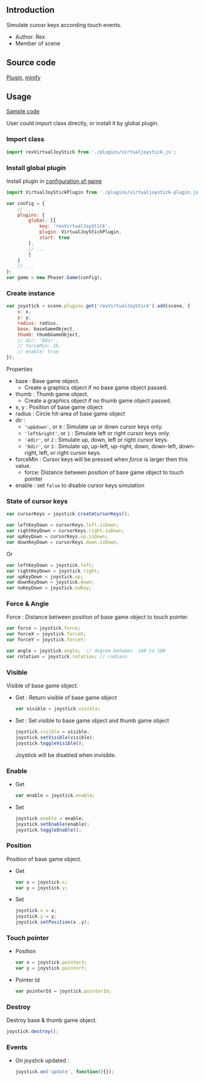 ## Introduction

Simulate curosr keys according touch events.

- Author: Rex
- Member of scene

## Source code

[Plugin](https://github.com/rexrainbow/phaser3-rex-notes/blob/master/plugins/virtualjoystick-plugin.js), [minify](https://github.com/rexrainbow/phaser3-rex-notes/blob/master/plugins/dist/rexvirtualjoystickplugin.min.js)

## Usage

[Sample code](https://github.com/rexrainbow/phaser3-rex-notes/tree/master/examples/virtualjoystick)

User could import class directly, or install it by global plugin.

### Import class

```javascript
import rexVirtualJoyStick from './plugins/virtualjoystick.js';
```

### Install global plugin

Install plugin in [configuration of game](game.md#configuration)

```javascript
import VirtualJoyStickPlugin from './plugins/virtualjoystick-plugin.js';

var config = {
    // ...
    plugins: {
        global: [{
            key: 'rexVirtualJoyStick',
            plugin: VirtualJoyStickPlugin,
            start: true
        },
        // ...
        ]
    }
    // ...
};
var game = new Phaser.Game(config);
```

### Create instance

```javascript
var joystick = scene.plugins.get('rexVirtualJoyStick').add(scene, {
    x: x,
    y: y,
    radius: radius,
    base: baseGameObject,
    thumb: thumbGameObject,
    // dir: '8dir',
    // forceMin: 16,
    // enable: true
});
```

Properties

- base : Base game object.
    - Create a graphics object if no base game object passed.
- thumb : Thumb game object.
    - Create a graphics object if no thumb game object passed.
- x, y : Position of base game object
- radius : Circle hit-area of base game object
- dir : 
    - `'up&down'`, or `0` : Simulate up or down cursor keys only.
    - `'left&right'`, or `1` : Simulate left or right cursor keys only.
    - `'4dir'`, or `2` : Simulate up, down, left or right cursor keys.
    - `'8dir'`, or `3` : Simulate up, up-left, up-right, down, down-left, down-right, left, or right cursor keys.
- forceMin : Cursor keys will be pressed when *force* is larger then this value.
    - force: Distance between position of base game object to touch pointer
- enable : set `false` to disable cursor keys simulation

### State of cursor keys

```javascript
var cursorKeys = joystick.createCursorKeys();

var leftKeyDown = cursorKeys.left.isDown;
var rightKeyDown = cursorKeys.right.isDown;
var upKeyDown = cursorKeys.up.isDown;
var downKeyDown = cursorKeys.down.isDown;
```

Or

```javascript
var leftKeyDown = joystick.left;
var rightKeyDown = joystick.right;
var upKeyDown = joystick.up;
var downKeyDown = joystick.down;
var noKeyDown = joystick.noKey;
```

### Force & Angle

Force : Distance between position of base game object to touch pointer.

```javascript
var force = joystick.force;
var forceX = joystick.forceX;
var forceY = joystick.forceY;

var angle = joystick.angle;  // degree between -180 to 180
var rotation = joystick.rotation; // radians
```

### Visible

Visible of base game object.

- Get : Return visible of base game object
    ```javascript
    var visible = joystick.visible;
    ```
- Set : Set visible to base game object and thumb game object
    ```javascript
    joystick.visible = visible;
    joystick.setVisible(visible);
    joystick.toggleVisible();
    ```
    Joystick will be disabled when invisible.

### Enable

- Get
    ```javascript
    var enable = joystick.enable;
    ```
- Set
    ```javascript
    joystick.enable = enable;
    joystick.setEnable(enable);
    joystick.toggleEnable();
    ```

### Position

Position of base game object.

- Get
    ```javascript
    var x = joystick.x;
    var y = joystick.y;
    ```
- Set
    ```javascript
    joystick.x = x;
    joystick.y = y;
    joystick.setPosition(x ,y);
    ```

### Touch pointer

- Position
    ```javascript
    var x = joystick.pointerX;
    var y = joystick.pointerY;
    ```
- Pointer Id
    ```javascript
    var pointerId = joystick.pointerId;
    ```

### Destroy

Destroy base & thumb game object.

```javascript
joystick.destroy();
```

### Events

- On joystick updated :
   ```javascript
   joystick.on('update', function(){});
   ```